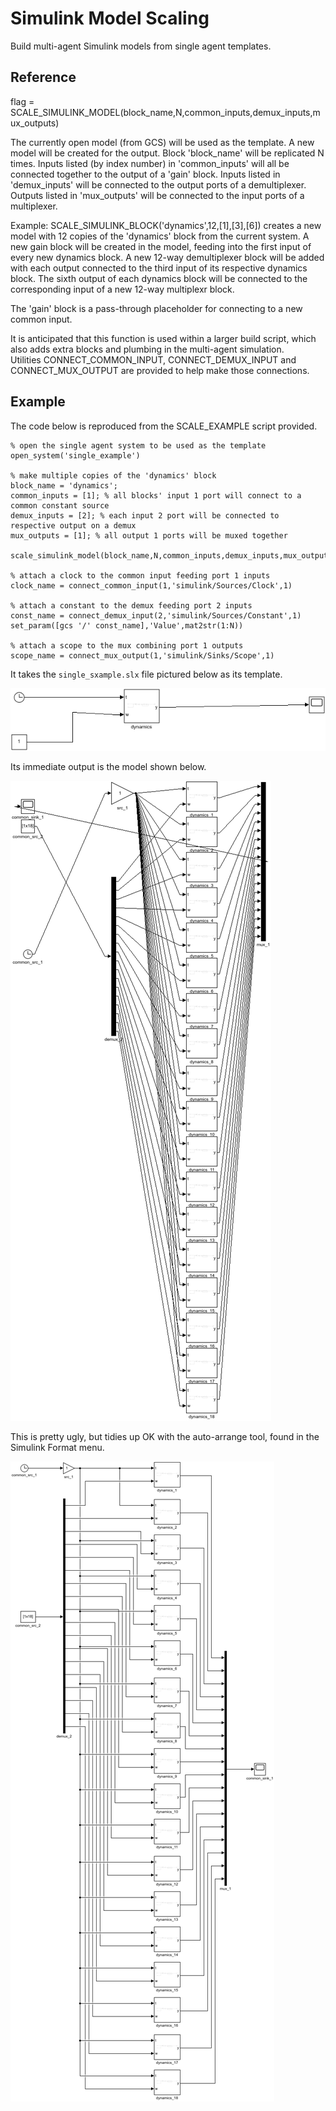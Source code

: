 # Simulink Model Scaling

Build multi-agent Simulink models from single agent templates.

## Reference

  flag = SCALE_SIMULINK_MODEL(block_name,N,common_inputs,demux_inputs,mux_outputs)

The currently open model (from GCS) will be used as the template.  A new 
model will be created for the output.  Block 'block_name' will be 
replicated N times.  Inputs listed (by index number) in 'common_inputs'
will all be connected together to the output of a 'gain' block.  Inputs
listed in 'demux_inputs' will be connected to the output ports of a
demultiplexer.  Outputs listed in 'mux_outputs' will be connected to the
input ports of a multiplexer.

Example: SCALE_SIMULINK_BLOCK('dynamics',12,[1],[3],[6]) creates a new
model with 12 copies of the 'dynamics' block from the current system.
A new gain block will be created in the model, feeding into the first
input of every new dynamics block.  A new 12-way demultiplexer block will be
added with each output connected to the third input of its respective
dynamics block.  The sixth output of each dynamics block will be
connected to the corresponding input of a new 12-way multiplexr block.

The 'gain' block is a pass-through placeholder for connecting to a new 
common input.

It is anticipated that this function is used within a larger build script,
which also adds extra blocks and plumbing in the multi-agent simulation.  
Utilities CONNECT_COMMON_INPUT, CONNECT_DEMUX_INPUT and CONNECT_MUX_OUTPUT 
are provided to help make those connections.

## Example

The code below is reproduced from the SCALE_EXAMPLE script provided.

```
% open the single agent system to be used as the template
open_system('single_example')

% make multiple copies of the 'dynamics' block
block_name = 'dynamics';
common_inputs = [1]; % all blocks' input 1 port will connect to a common constant source
demux_inputs = [2]; % each input 2 port will be connected to respective output on a demux
mux_outputs = [1]; % all output 1 ports will be muxed together

scale_simulink_model(block_name,N,common_inputs,demux_inputs,mux_outputs)

% attach a clock to the common input feeding port 1 inputs
clock_name = connect_common_input(1,'simulink/Sources/Clock',1)

% attach a constant to the demux feeding port 2 inputs
const_name = connect_demux_input(2,'simulink/Sources/Constant',1)
set_param([gcs '/' const_name],'Value',mat2str(1:N))

% attach a scope to the mux combining port 1 outputs
scope_name = connect_mux_output(1,'simulink/Sinks/Scope',1)
```
It takes the `single_sxample.slx` file pictured below as its template.

![](single_example.png)

Its immediate output is the model shown below.

![](scaled_example_raw.png)

This is pretty ugly, but tidies up OK with the auto-arrange tool, found in 
the Simulink Format menu.

![](scaled_example_layout.png)
